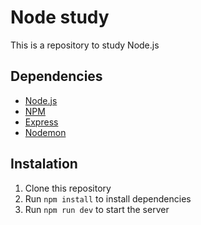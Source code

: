 # Node study
This is a repository to study Node.js

## Dependencies
- [Node.js](https://nodejs.org/en/)
- [NPM](https://www.npmjs.com/)
- [Express](https://expressjs.com/)
- [Nodemon](https://nodemon.io/)

## Instalation
1. Clone this repository
2. Run `npm install` to install dependencies
3. Run `npm run dev` to start the server
